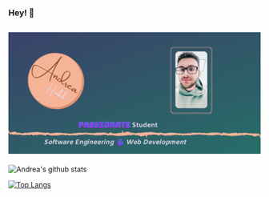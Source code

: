 ### Hey! 👋

## [![Andrea's header](https://github.com/AndreaHabib/AndreaHabib/blob/master/andrea.png)](https://andreahabib.netlify.app/)


![Andrea's github stats](https://github-readme-stats.vercel.app/api?username=andrea&show_icons=true&theme=dracula)

[![Top Langs](https://github-readme-stats.vercel.app/api/top-langs/?username=AndreaHabib&langs_count=8)](https://github.com/anuraghazra/github-readme-stats)

